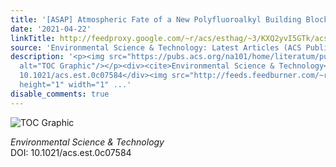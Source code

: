 ```yaml
---
title: '[ASAP] Atmospheric Fate of a New Polyfluoroalkyl Building Block, C<sub>3</sub>F<sub>7</sub>OCHFCF<sub>2</sub>SCH<sub>2</sub>CH<sub>2</sub>OH'
date: '2021-04-22'
linkTitle: http://feedproxy.google.com/~r/acs/esthag/~3/KXQ2yvI5GTk/acs.est.0c07584
source: 'Environmental Science & Technology: Latest Articles (ACS Publications)'
description: '<p><img src="https://pubs.acs.org/na101/home/literatum/publisher/achs/journals/content/esthag/0/esthag.ahead-of-print/acs.est.0c07584/20210422/images/medium/es0c07584_0007.gif"
  alt="TOC Graphic"/></p><div><cite>Environmental Science & Technology</cite></div><div>DOI:
  10.1021/acs.est.0c07584</div><img src="http://feeds.feedburner.com/~r/acs/esthag/~4/KXQ2yvI5GTk"
  height="1" width="1" ...'
disable_comments: true
---
```

<p><img src="https://pubs.acs.org/na101/home/literatum/publisher/achs/journals/content/esthag/0/esthag.ahead-of-print/acs.est.0c07584/20210422/images/medium/es0c07584_0007.gif" alt="TOC Graphic"/></p><div><cite>Environmental Science & Technology</cite></div><div>DOI: 10.1021/acs.est.0c07584</div><img src="http://feeds.feedburner.com/~r/acs/esthag/~4/KXQ2yvI5GTk" height="1" width="1" ...